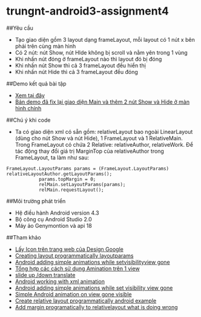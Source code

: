 ﻿# trungnt-android3-assignment4
##Yêu cầu
+ Tạo giao diện gồm 3 layout dạng frameLayout, mỗi layout có 1 nút x bên phải trên cùng màn hình
+ Có 2 nút: nút Show, nút HIde không bị scroll và nằm yên trong 1 vùng 
+ Khi nhấn nút đóng ở frameLayout nào thì layout đó bị đóng
+ Khi nhấn nút Show thì cả 3 frameLayout đều hiển thị
+ Khi nhấn nút Hide thì cả 3 frameLayout đều đóng

##Demo kết quả bài tập
+ [Xem tại đây](https://youtu.be/5Y-sdpwl3Bo)
+ [Bản demo đã fix lại giao diện Main và thêm 2 nút Show và Hide ở màn hình chính](https://youtu.be/8qQ1pI3r0_0)

##Chú ý khi code
+ Ta có giao diện xml có sẵn gồm: relativeLayout bao ngoài LinearLayout (dùng cho nút Show và nút Hide), 1 FrameLayout và 1 RelativeMain. Trong FrameLayout có chứa 2 Relative: relativeAuthor, relativeWork. Để tác động thay đổi giá trị MarginTop của relativeAuthor trong FrameLayout, ta làm như sau:
```
FrameLayout.LayoutParams params = (FrameLayout.LayoutParams) relativeLayoutAuthor.getLayoutParams();
            params.topMargin = 0;
            relMain.setLayoutParams(params);
            relMain.requestLayout();
```

##Môi trường phát triển
+ Hệ điều hành Android version 4.3
+ Bộ công cụ Android Studio 2.0
+ Máy ảo Genymontion và api 18

##Tham khảo
+ [Lấy Icon trên trang web của Design Google](https://design.google.com/icons/#ic_highlight_off)
+ [Creating layout programmatically layoutparams](http://startandroid.ru/en/lessons/complete-list/220-lesson-16-creating-layout-programmatically-layoutparams.html)
+ [Android adding simple animations while setvisibilityview gone](http://stackoverflow.com/questions/22454839/android-adding-simple-animations-while-setvisibilityview-gone)
+ [Tổng hợp các cách sử dụng Amination trên 1 view ](http://android.vn/threads/tong-hop-cac-cach-su-dung-animation-tren-mot-view.25929/)
+ [slide up /down translate](http://iserveandroid.blogspot.com/2010/12/slide-up-down-translate.html)
+ [Android working with xml animation](http://www.androidhive.info/2013/06/android-working-with-xml-animations/)
+ [Android adding simple animations while set visibility view gone](https://www.codementor.io/tips/7812274333/android-adding-simple-animations-while-setvisibility-view-gone)
+ [Simple Android animation on view gone visible](https://colinyeoh.wordpress.com/2012/10/07/simple-android-animation-on-view-gonevisible/)
+ [Create relative layout programmatically android example](http://www.android-examples.com/create-relativelayout-programmatically-android-example/)
+ [Add margin programatically to relativelayout what is doing wrong](http://stackoverflow.com/questions/18844418/add-margin-programatically-to-relativelayout-what-im-doing-wrong)
